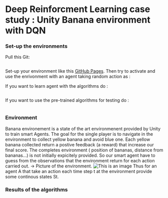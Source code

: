 # Deep Reinforcment Learning case study : Unity Banana environment with DQN

### Set-up the environments

Pull this Git:
```
```
Set-up your environment like this [GitHub Pages](https://github.com/udacity/Value-based-methods#dependencies).
Then try to activate and use the enrivonment with an agent taking random action as :

If you want to learn agent with the algorithms do :
```
```

If you want to use the pre-trained algorithms for testing do :
```
```

### Environment
Banana environement is a state of the art environmenent provided by Unity to train smart Agents. The goal for the single player is to navigate in the environment to collect yellow banana and avoid blue one. Each yellow banana collected return a postive feedback (a reward) that increase our final score.
The completes environment ( position of bananas, distance from bananas...) is not initially expicitely provided. So our smart agent have to guess from the observations that the environment return for each action carried out.
-> Picture of the environment. ![This is an image](https://myoctocat.com/assets/images/base-octocat.svg)
Thus for an agent A that take an action each time step t at the environment provide some continous states St.

### Results of the algorithms
